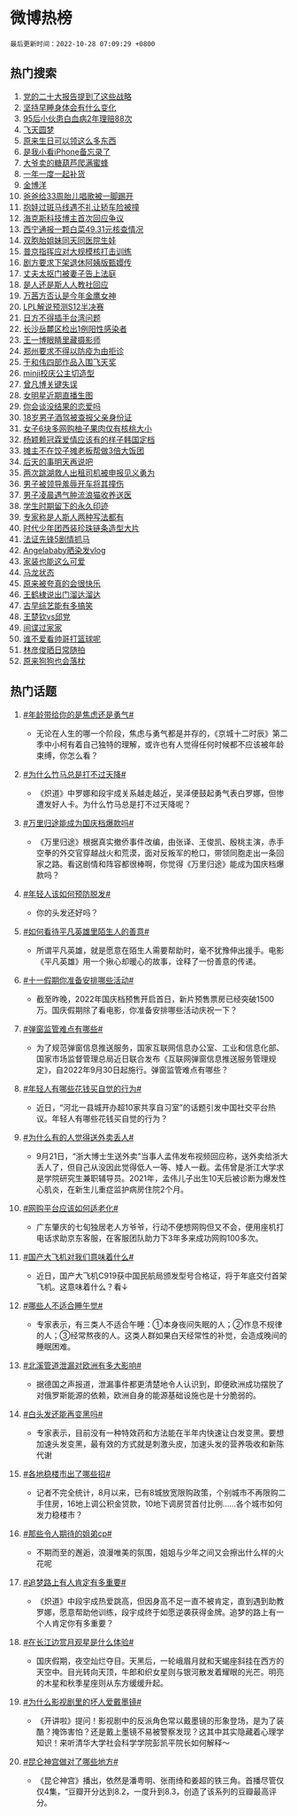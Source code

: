 # 微博热榜

`最后更新时间：2022-10-28 07:09:29 +0800`

## 热门搜索

1. [党的二十大报告提到了这些战略](https://m.weibo.cn/search?containerid=100103type%3D1%26t%3D10%26q%3D%23%E5%85%9A%E7%9A%84%E4%BA%8C%E5%8D%81%E5%A4%A7%E6%8A%A5%E5%91%8A%E6%8F%90%E5%88%B0%E4%BA%86%E8%BF%99%E4%BA%9B%E6%88%98%E7%95%A5%23&stream_entry_id=51&isnewpage=1&extparam=seat%3D1%26pos%3D0%26cate%3D10103%26c_type%3D51%26filter_type%3Drealtimehot%26dgr%3D0%26display_time%3D1666912167%26pre_seqid%3D16669121675430265745358&luicode=10000011&lfid=106003type%253D25%2526t%253D3%2526disable_hot%253D1%2526filter_type%253Drealtimehot)
1. [坚持早睡身体会有什么变化](https://m.weibo.cn/search?containerid=100103type%3D1%26t%3D10%26q%3D%23%E5%9D%9A%E6%8C%81%E6%97%A9%E7%9D%A1%E8%BA%AB%E4%BD%93%E4%BC%9A%E6%9C%89%E4%BB%80%E4%B9%88%E5%8F%98%E5%8C%96%23&stream_entry_id=31&isnewpage=1&extparam=seat%3D1%26flag%3D0%26cate%3D0%26q%3D%2523%25E5%259D%259A%25E6%258C%2581%25E6%2597%25A9%25E7%259D%25A1%25E8%25BA%25AB%25E4%25BD%2593%25E4%25BC%259A%25E6%259C%2589%25E4%25BB%2580%25E4%25B9%2588%25E5%258F%2598%25E5%258C%2596%2523%26lcate%3D5001%26band_rank%3D1%26pos%3D0%26c_type%3D31%26filter_type%3Drealtimehot%26realpos%3D1%26dgr%3D0%26display_time%3D1666912167%26pre_seqid%3D16669121675430265745358&luicode=10000011&lfid=106003type%253D25%2526t%253D3%2526disable_hot%253D1%2526filter_type%253Drealtimehot)
1. [95后小伙患白血病2年理赔88次](https://m.weibo.cn/search?containerid=100103type%3D1%26t%3D10%26q%3D%2395%E5%90%8E%E5%B0%8F%E4%BC%99%E6%82%A3%E7%99%BD%E8%A1%80%E7%97%852%E5%B9%B4%E7%90%86%E8%B5%9488%E6%AC%A1%23&stream_entry_id=31&isnewpage=1&extparam=seat%3D1%26flag%3D0%26cate%3D0%26q%3D%252395%25E5%2590%258E%25E5%25B0%258F%25E4%25BC%2599%25E6%2582%25A3%25E7%2599%25BD%25E8%25A1%2580%25E7%2597%25852%25E5%25B9%25B4%25E7%2590%2586%25E8%25B5%259488%25E6%25AC%25A1%2523%26lcate%3D5001%26band_rank%3D2%26pos%3D1%26c_type%3D31%26filter_type%3Drealtimehot%26realpos%3D2%26dgr%3D0%26display_time%3D1666912167%26pre_seqid%3D16669121675430265745358&luicode=10000011&lfid=106003type%253D25%2526t%253D3%2526disable_hot%253D1%2526filter_type%253Drealtimehot)
1. [飞天圆梦](https://m.weibo.cn/search?containerid=100103type%3D1%26t%3D10%26q%3D%23%E9%A3%9E%E5%A4%A9%E5%9C%86%E6%A2%A6%23&stream_entry_id=31&isnewpage=1&extparam=seat%3D1%26flag%3D0%26cate%3D0%26q%3D%2523%25E9%25A3%259E%25E5%25A4%25A9%25E5%259C%2586%25E6%25A2%25A6%2523%26lcate%3D5001%26band_rank%3D3%26pos%3D2%26c_type%3D31%26filter_type%3Drealtimehot%26realpos%3D3%26dgr%3D0%26display_time%3D1666912167%26pre_seqid%3D16669121675430265745358&luicode=10000011&lfid=106003type%253D25%2526t%253D3%2526disable_hot%253D1%2526filter_type%253Drealtimehot)
1. [原来生日可以领这么多东西](https://m.weibo.cn/search?containerid=100103type%3D1%26t%3D10%26q%3D%23%E5%8E%9F%E6%9D%A5%E7%94%9F%E6%97%A5%E5%8F%AF%E4%BB%A5%E9%A2%86%E8%BF%99%E4%B9%88%E5%A4%9A%E4%B8%9C%E8%A5%BF%23&stream_entry_id=31&isnewpage=1&extparam=seat%3D1%26flag%3D16%26cate%3D0%26q%3D%2523%25E5%258E%259F%25E6%259D%25A5%25E7%2594%259F%25E6%2597%25A5%25E5%258F%25AF%25E4%25BB%25A5%25E9%25A2%2586%25E8%25BF%2599%25E4%25B9%2588%25E5%25A4%259A%25E4%25B8%259C%25E8%25A5%25BF%2523%26lcate%3D5001%26band_rank%3D4%26pos%3D3%26c_type%3D31%26filter_type%3Drealtimehot%26realpos%3D4%26dgr%3D0%26display_time%3D1666912167%26pre_seqid%3D16669121675430265745358&luicode=10000011&lfid=106003type%253D25%2526t%253D3%2526disable_hot%253D1%2526filter_type%253Drealtimehot)
1. [是我小看iPhone备忘录了](https://m.weibo.cn/search?containerid=100103type%3D1%26t%3D10%26q%3D%23%E6%98%AF%E6%88%91%E5%B0%8F%E7%9C%8BiPhone%E5%A4%87%E5%BF%98%E5%BD%95%E4%BA%86%23&stream_entry_id=31&isnewpage=1&extparam=seat%3D1%26flag%3D16%26cate%3D0%26q%3D%2523%25E6%2598%25AF%25E6%2588%2591%25E5%25B0%258F%25E7%259C%258BiPhone%25E5%25A4%2587%25E5%25BF%2598%25E5%25BD%2595%25E4%25BA%2586%2523%26lcate%3D5001%26band_rank%3D5%26pos%3D4%26c_type%3D31%26filter_type%3Drealtimehot%26realpos%3D5%26dgr%3D0%26display_time%3D1666912167%26pre_seqid%3D16669121675430265745358&luicode=10000011&lfid=106003type%253D25%2526t%253D3%2526disable_hot%253D1%2526filter_type%253Drealtimehot)
1. [大爷卖的糖葫芦爬满蜜蜂](https://m.weibo.cn/search?containerid=100103type%3D1%26t%3D10%26q%3D%23%E5%A4%A7%E7%88%B7%E5%8D%96%E7%9A%84%E7%B3%96%E8%91%AB%E8%8A%A6%E7%88%AC%E6%BB%A1%E8%9C%9C%E8%9C%82%23&stream_entry_id=31&isnewpage=1&extparam=seat%3D1%26flag%3D0%26cate%3D0%26q%3D%2523%25E5%25A4%25A7%25E7%2588%25B7%25E5%258D%2596%25E7%259A%2584%25E7%25B3%2596%25E8%2591%25AB%25E8%258A%25A6%25E7%2588%25AC%25E6%25BB%25A1%25E8%259C%259C%25E8%259C%2582%2523%26lcate%3D5001%26band_rank%3D6%26pos%3D5%26c_type%3D31%26filter_type%3Drealtimehot%26realpos%3D6%26dgr%3D0%26display_time%3D1666912167%26pre_seqid%3D16669121675430265745358&luicode=10000011&lfid=106003type%253D25%2526t%253D3%2526disable_hot%253D1%2526filter_type%253Drealtimehot)
1. [一年一度一起补货](https://m.weibo.cn/search?containerid=100103type%3D1%26t%3D10%26q%3D%23%E4%B8%80%E5%B9%B4%E4%B8%80%E5%BA%A6%E4%B8%80%E8%B5%B7%E8%A1%A5%E8%B4%A7%23&stream_entry_id=31&isnewpage=1&extparam=seat%3D1%26cate%3D0%26q%3D%2523%25E4%25B8%2580%25E5%25B9%25B4%25E4%25B8%2580%25E5%25BA%25A6%25E4%25B8%2580%25E8%25B5%25B7%25E8%25A1%25A5%25E8%25B4%25A7%2523%26lcate%3D5001%26band_rank%3D7%26topic_ad%3D1%26pos%3D6%26c_type%3D31%26adid%3D169275%26filter_type%3Drealtimehot%26dgr%3D0%26display_time%3D1666912167%26pre_seqid%3D16669121675430265745358&luicode=10000011&lfid=106003type%253D25%2526t%253D3%2526disable_hot%253D1%2526filter_type%253Drealtimehot)
1. [金博洋](https://m.weibo.cn/search?containerid=100103type%3D1%26t%3D10%26q%3D%E9%87%91%E5%8D%9A%E6%B4%8B&stream_entry_id=31&isnewpage=1&extparam=seat%3D1%26flag%3D0%26cate%3D0%26q%3D%25E9%2587%2591%25E5%258D%259A%25E6%25B4%258B%26lcate%3D5001%26band_rank%3D7%26pos%3D7%26c_type%3D31%26filter_type%3Drealtimehot%26realpos%3D7%26dgr%3D0%26display_time%3D1666912167%26pre_seqid%3D16669121675430265745358&luicode=10000011&lfid=106003type%253D25%2526t%253D3%2526disable_hot%253D1%2526filter_type%253Drealtimehot)
1. [爸爸给33周胎儿唱歌被一脚踢开](https://m.weibo.cn/search?containerid=100103type%3D1%26t%3D10%26q%3D%23%E7%88%B8%E7%88%B8%E7%BB%9933%E5%91%A8%E8%83%8E%E5%84%BF%E5%94%B1%E6%AD%8C%E8%A2%AB%E4%B8%80%E8%84%9A%E8%B8%A2%E5%BC%80%23&stream_entry_id=31&isnewpage=1&extparam=seat%3D1%26flag%3D0%26cate%3D0%26q%3D%2523%25E7%2588%25B8%25E7%2588%25B8%25E7%25BB%259933%25E5%2591%25A8%25E8%2583%258E%25E5%2584%25BF%25E5%2594%25B1%25E6%25AD%258C%25E8%25A2%25AB%25E4%25B8%2580%25E8%2584%259A%25E8%25B8%25A2%25E5%25BC%2580%2523%26lcate%3D5001%26band_rank%3D8%26pos%3D8%26c_type%3D31%26filter_type%3Drealtimehot%26realpos%3D8%26dgr%3D0%26display_time%3D1666912167%26pre_seqid%3D16669121675430265745358&luicode=10000011&lfid=106003type%253D25%2526t%253D3%2526disable_hot%253D1%2526filter_type%253Drealtimehot)
1. [抱娃过斑马线遇不礼让轿车险被撞](https://m.weibo.cn/search?containerid=100103type%3D1%26t%3D10%26q%3D%23%E6%8A%B1%E5%A8%83%E8%BF%87%E6%96%91%E9%A9%AC%E7%BA%BF%E9%81%87%E4%B8%8D%E7%A4%BC%E8%AE%A9%E8%BD%BF%E8%BD%A6%E9%99%A9%E8%A2%AB%E6%92%9E%23&stream_entry_id=31&isnewpage=1&extparam=seat%3D1%26flag%3D0%26cate%3D0%26q%3D%2523%25E6%258A%25B1%25E5%25A8%2583%25E8%25BF%2587%25E6%2596%2591%25E9%25A9%25AC%25E7%25BA%25BF%25E9%2581%2587%25E4%25B8%258D%25E7%25A4%25BC%25E8%25AE%25A9%25E8%25BD%25BF%25E8%25BD%25A6%25E9%2599%25A9%25E8%25A2%25AB%25E6%2592%259E%2523%26lcate%3D5001%26band_rank%3D9%26pos%3D9%26c_type%3D31%26filter_type%3Drealtimehot%26realpos%3D9%26dgr%3D0%26display_time%3D1666912167%26pre_seqid%3D16669121675430265745358&luicode=10000011&lfid=106003type%253D25%2526t%253D3%2526disable_hot%253D1%2526filter_type%253Drealtimehot)
1. [海克斯科技博主首次回应争议](https://m.weibo.cn/search?containerid=100103type%3D1%26t%3D10%26q%3D%23%E6%B5%B7%E5%85%8B%E6%96%AF%E7%A7%91%E6%8A%80%E5%8D%9A%E4%B8%BB%E9%A6%96%E6%AC%A1%E5%9B%9E%E5%BA%94%E4%BA%89%E8%AE%AE%23&stream_entry_id=31&isnewpage=1&extparam=seat%3D1%26flag%3D0%26cate%3D0%26q%3D%2523%25E6%25B5%25B7%25E5%2585%258B%25E6%2596%25AF%25E7%25A7%2591%25E6%258A%2580%25E5%258D%259A%25E4%25B8%25BB%25E9%25A6%2596%25E6%25AC%25A1%25E5%259B%259E%25E5%25BA%2594%25E4%25BA%2589%25E8%25AE%25AE%2523%26lcate%3D5001%26band_rank%3D10%26pos%3D10%26c_type%3D31%26filter_type%3Drealtimehot%26realpos%3D10%26dgr%3D0%26display_time%3D1666912167%26pre_seqid%3D16669121675430265745358&luicode=10000011&lfid=106003type%253D25%2526t%253D3%2526disable_hot%253D1%2526filter_type%253Drealtimehot)
1. [西宁通报一颗白菜49.31元核查情况](https://m.weibo.cn/search?containerid=100103type%3D1%26t%3D10%26q%3D%23%E8%A5%BF%E5%AE%81%E9%80%9A%E6%8A%A5%E4%B8%80%E9%A2%97%E7%99%BD%E8%8F%9C49.31%E5%85%83%E6%A0%B8%E6%9F%A5%E6%83%85%E5%86%B5%23&stream_entry_id=31&isnewpage=1&extparam=seat%3D1%26flag%3D0%26cate%3D0%26q%3D%2523%25E8%25A5%25BF%25E5%25AE%2581%25E9%2580%259A%25E6%258A%25A5%25E4%25B8%2580%25E9%25A2%2597%25E7%2599%25BD%25E8%258F%259C49.31%25E5%2585%2583%25E6%25A0%25B8%25E6%259F%25A5%25E6%2583%2585%25E5%2586%25B5%2523%26lcate%3D5001%26band_rank%3D11%26pos%3D11%26c_type%3D31%26filter_type%3Drealtimehot%26realpos%3D11%26dgr%3D0%26display_time%3D1666912167%26pre_seqid%3D16669121675430265745358&luicode=10000011&lfid=106003type%253D25%2526t%253D3%2526disable_hot%253D1%2526filter_type%253Drealtimehot)
1. [双胞胎姐妹同天同医院生娃](https://m.weibo.cn/search?containerid=100103type%3D1%26t%3D10%26q%3D%23%E5%8F%8C%E8%83%9E%E8%83%8E%E5%A7%90%E5%A6%B9%E5%90%8C%E5%A4%A9%E5%90%8C%E5%8C%BB%E9%99%A2%E7%94%9F%E5%A8%83%23&stream_entry_id=31&isnewpage=1&extparam=seat%3D1%26flag%3D0%26cate%3D0%26q%3D%2523%25E5%258F%258C%25E8%2583%259E%25E8%2583%258E%25E5%25A7%2590%25E5%25A6%25B9%25E5%2590%258C%25E5%25A4%25A9%25E5%2590%258C%25E5%258C%25BB%25E9%2599%25A2%25E7%2594%259F%25E5%25A8%2583%2523%26lcate%3D5001%26band_rank%3D12%26pos%3D12%26c_type%3D31%26filter_type%3Drealtimehot%26realpos%3D12%26dgr%3D0%26display_time%3D1666912167%26pre_seqid%3D16669121675430265745358&luicode=10000011&lfid=106003type%253D25%2526t%253D3%2526disable_hot%253D1%2526filter_type%253Drealtimehot)
1. [普京指挥应对大规模核打击训练](https://m.weibo.cn/search?containerid=100103type%3D1%26t%3D10%26q%3D%23%E6%99%AE%E4%BA%AC%E6%8C%87%E6%8C%A5%E5%BA%94%E5%AF%B9%E5%A4%A7%E8%A7%84%E6%A8%A1%E6%A0%B8%E6%89%93%E5%87%BB%E8%AE%AD%E7%BB%83%23&stream_entry_id=31&isnewpage=1&extparam=seat%3D1%26flag%3D0%26cate%3D0%26q%3D%2523%25E6%2599%25AE%25E4%25BA%25AC%25E6%258C%2587%25E6%258C%25A5%25E5%25BA%2594%25E5%25AF%25B9%25E5%25A4%25A7%25E8%25A7%2584%25E6%25A8%25A1%25E6%25A0%25B8%25E6%2589%2593%25E5%2587%25BB%25E8%25AE%25AD%25E7%25BB%2583%2523%26lcate%3D5001%26band_rank%3D13%26pos%3D13%26c_type%3D31%26filter_type%3Drealtimehot%26realpos%3D13%26dgr%3D0%26display_time%3D1666912167%26pre_seqid%3D16669121675430265745358&luicode=10000011&lfid=106003type%253D25%2526t%253D3%2526disable_hot%253D1%2526filter_type%253Drealtimehot)
1. [剧方要求下架退休阿姨版甄嬛传](https://m.weibo.cn/search?containerid=100103type%3D1%26t%3D10%26q%3D%23%E5%89%A7%E6%96%B9%E8%A6%81%E6%B1%82%E4%B8%8B%E6%9E%B6%E9%80%80%E4%BC%91%E9%98%BF%E5%A7%A8%E7%89%88%E7%94%84%E5%AC%9B%E4%BC%A0%23&stream_entry_id=31&isnewpage=1&extparam=seat%3D1%26flag%3D0%26cate%3D0%26q%3D%2523%25E5%2589%25A7%25E6%2596%25B9%25E8%25A6%2581%25E6%25B1%2582%25E4%25B8%258B%25E6%259E%25B6%25E9%2580%2580%25E4%25BC%2591%25E9%2598%25BF%25E5%25A7%25A8%25E7%2589%2588%25E7%2594%2584%25E5%25AC%259B%25E4%25BC%25A0%2523%26lcate%3D5001%26band_rank%3D14%26pos%3D14%26c_type%3D31%26filter_type%3Drealtimehot%26realpos%3D14%26dgr%3D0%26display_time%3D1666912167%26pre_seqid%3D16669121675430265745358&luicode=10000011&lfid=106003type%253D25%2526t%253D3%2526disable_hot%253D1%2526filter_type%253Drealtimehot)
1. [丈夫太抠门被妻子告上法庭](https://m.weibo.cn/search?containerid=100103type%3D1%26t%3D10%26q%3D%23%E4%B8%88%E5%A4%AB%E5%A4%AA%E6%8A%A0%E9%97%A8%E8%A2%AB%E5%A6%BB%E5%AD%90%E5%91%8A%E4%B8%8A%E6%B3%95%E5%BA%AD%23&stream_entry_id=31&isnewpage=1&extparam=seat%3D1%26flag%3D0%26cate%3D0%26q%3D%2523%25E4%25B8%2588%25E5%25A4%25AB%25E5%25A4%25AA%25E6%258A%25A0%25E9%2597%25A8%25E8%25A2%25AB%25E5%25A6%25BB%25E5%25AD%2590%25E5%2591%258A%25E4%25B8%258A%25E6%25B3%2595%25E5%25BA%25AD%2523%26lcate%3D5001%26band_rank%3D15%26pos%3D15%26c_type%3D31%26filter_type%3Drealtimehot%26realpos%3D15%26dgr%3D0%26display_time%3D1666912167%26pre_seqid%3D16669121675430265745358&luicode=10000011&lfid=106003type%253D25%2526t%253D3%2526disable_hot%253D1%2526filter_type%253Drealtimehot)
1. [是人还是斯人人教社回应](https://m.weibo.cn/search?containerid=100103type%3D1%26t%3D10%26q%3D%23%E6%98%AF%E4%BA%BA%E8%BF%98%E6%98%AF%E6%96%AF%E4%BA%BA%E4%BA%BA%E6%95%99%E7%A4%BE%E5%9B%9E%E5%BA%94%23&stream_entry_id=31&isnewpage=1&extparam=seat%3D1%26flag%3D0%26cate%3D0%26q%3D%2523%25E6%2598%25AF%25E4%25BA%25BA%25E8%25BF%2598%25E6%2598%25AF%25E6%2596%25AF%25E4%25BA%25BA%25E4%25BA%25BA%25E6%2595%2599%25E7%25A4%25BE%25E5%259B%259E%25E5%25BA%2594%2523%26lcate%3D5001%26band_rank%3D16%26pos%3D16%26c_type%3D31%26filter_type%3Drealtimehot%26realpos%3D16%26dgr%3D0%26display_time%3D1666912167%26pre_seqid%3D16669121675430265745358&luicode=10000011&lfid=106003type%253D25%2526t%253D3%2526disable_hot%253D1%2526filter_type%253Drealtimehot)
1. [万茜方否认是今年金鹰女神](https://m.weibo.cn/search?containerid=100103type%3D1%26t%3D10%26q%3D%23%E4%B8%87%E8%8C%9C%E6%96%B9%E5%90%A6%E8%AE%A4%E6%98%AF%E4%BB%8A%E5%B9%B4%E9%87%91%E9%B9%B0%E5%A5%B3%E7%A5%9E%23&stream_entry_id=31&isnewpage=1&extparam=seat%3D1%26flag%3D0%26cate%3D0%26q%3D%2523%25E4%25B8%2587%25E8%258C%259C%25E6%2596%25B9%25E5%2590%25A6%25E8%25AE%25A4%25E6%2598%25AF%25E4%25BB%258A%25E5%25B9%25B4%25E9%2587%2591%25E9%25B9%25B0%25E5%25A5%25B3%25E7%25A5%259E%2523%26lcate%3D5001%26band_rank%3D17%26pos%3D17%26c_type%3D31%26filter_type%3Drealtimehot%26realpos%3D17%26dgr%3D0%26display_time%3D1666912167%26pre_seqid%3D16669121675430265745358&luicode=10000011&lfid=106003type%253D25%2526t%253D3%2526disable_hot%253D1%2526filter_type%253Drealtimehot)
1. [LPL解说预测S12半决赛](https://m.weibo.cn/search?containerid=100103type%3D1%26t%3D10%26q%3D%23LPL%E8%A7%A3%E8%AF%B4%E9%A2%84%E6%B5%8BS12%E5%8D%8A%E5%86%B3%E8%B5%9B%23&stream_entry_id=31&isnewpage=1&extparam=seat%3D1%26flag%3D0%26cate%3D0%26q%3D%2523LPL%25E8%25A7%25A3%25E8%25AF%25B4%25E9%25A2%2584%25E6%25B5%258BS12%25E5%258D%258A%25E5%2586%25B3%25E8%25B5%259B%2523%26lcate%3D5001%26band_rank%3D18%26pos%3D18%26c_type%3D31%26filter_type%3Drealtimehot%26realpos%3D18%26dgr%3D0%26display_time%3D1666912167%26pre_seqid%3D16669121675430265745358&luicode=10000011&lfid=106003type%253D25%2526t%253D3%2526disable_hot%253D1%2526filter_type%253Drealtimehot)
1. [日方不得插手台湾问题](https://m.weibo.cn/search?containerid=100103type%3D1%26t%3D10%26q%3D%23%E6%97%A5%E6%96%B9%E4%B8%8D%E5%BE%97%E6%8F%92%E6%89%8B%E5%8F%B0%E6%B9%BE%E9%97%AE%E9%A2%98%23&stream_entry_id=31&isnewpage=1&extparam=seat%3D1%26flag%3D0%26cate%3D0%26q%3D%2523%25E6%2597%25A5%25E6%2596%25B9%25E4%25B8%258D%25E5%25BE%2597%25E6%258F%2592%25E6%2589%258B%25E5%258F%25B0%25E6%25B9%25BE%25E9%2597%25AE%25E9%25A2%2598%2523%26lcate%3D5001%26band_rank%3D19%26pos%3D19%26c_type%3D31%26filter_type%3Drealtimehot%26realpos%3D19%26dgr%3D0%26display_time%3D1666912167%26pre_seqid%3D16669121675430265745358&luicode=10000011&lfid=106003type%253D25%2526t%253D3%2526disable_hot%253D1%2526filter_type%253Drealtimehot)
1. [长沙岳麓区检出1例阳性感染者](https://m.weibo.cn/search?containerid=100103type%3D1%26t%3D10%26q%3D%23%E9%95%BF%E6%B2%99%E5%B2%B3%E9%BA%93%E5%8C%BA%E6%A3%80%E5%87%BA1%E4%BE%8B%E9%98%B3%E6%80%A7%E6%84%9F%E6%9F%93%E8%80%85%23&stream_entry_id=31&isnewpage=1&extparam=seat%3D1%26flag%3D0%26cate%3D0%26q%3D%2523%25E9%2595%25BF%25E6%25B2%2599%25E5%25B2%25B3%25E9%25BA%2593%25E5%258C%25BA%25E6%25A3%2580%25E5%2587%25BA1%25E4%25BE%258B%25E9%2598%25B3%25E6%2580%25A7%25E6%2584%259F%25E6%259F%2593%25E8%2580%2585%2523%26lcate%3D5001%26band_rank%3D20%26pos%3D20%26c_type%3D31%26filter_type%3Drealtimehot%26realpos%3D20%26dgr%3D0%26display_time%3D1666912167%26pre_seqid%3D16669121675430265745358&luicode=10000011&lfid=106003type%253D25%2526t%253D3%2526disable_hot%253D1%2526filter_type%253Drealtimehot)
1. [王一博眼睛里藏摄影师](https://m.weibo.cn/search?containerid=100103type%3D1%26t%3D10%26q%3D%23%E7%8E%8B%E4%B8%80%E5%8D%9A%E7%9C%BC%E7%9D%9B%E9%87%8C%E8%97%8F%E6%91%84%E5%BD%B1%E5%B8%88%23&stream_entry_id=31&isnewpage=1&extparam=seat%3D1%26flag%3D0%26cate%3D0%26q%3D%2523%25E7%258E%258B%25E4%25B8%2580%25E5%258D%259A%25E7%259C%25BC%25E7%259D%259B%25E9%2587%258C%25E8%2597%258F%25E6%2591%2584%25E5%25BD%25B1%25E5%25B8%2588%2523%26lcate%3D5001%26band_rank%3D21%26pos%3D21%26c_type%3D31%26filter_type%3Drealtimehot%26realpos%3D21%26dgr%3D0%26display_time%3D1666912167%26pre_seqid%3D16669121675430265745358&luicode=10000011&lfid=106003type%253D25%2526t%253D3%2526disable_hot%253D1%2526filter_type%253Drealtimehot)
1. [郑州要求不得以防疫为由拒诊](https://m.weibo.cn/search?containerid=100103type%3D1%26t%3D10%26q%3D%23%E9%83%91%E5%B7%9E%E8%A6%81%E6%B1%82%E4%B8%8D%E5%BE%97%E4%BB%A5%E9%98%B2%E7%96%AB%E4%B8%BA%E7%94%B1%E6%8B%92%E8%AF%8A%23&stream_entry_id=31&isnewpage=1&extparam=seat%3D1%26flag%3D0%26cate%3D0%26q%3D%2523%25E9%2583%2591%25E5%25B7%259E%25E8%25A6%2581%25E6%25B1%2582%25E4%25B8%258D%25E5%25BE%2597%25E4%25BB%25A5%25E9%2598%25B2%25E7%2596%25AB%25E4%25B8%25BA%25E7%2594%25B1%25E6%258B%2592%25E8%25AF%258A%2523%26lcate%3D5001%26band_rank%3D22%26pos%3D22%26c_type%3D31%26filter_type%3Drealtimehot%26realpos%3D22%26dgr%3D0%26display_time%3D1666912167%26pre_seqid%3D16669121675430265745358&luicode=10000011&lfid=106003type%253D25%2526t%253D3%2526disable_hot%253D1%2526filter_type%253Drealtimehot)
1. [于和伟四部作品入围飞天奖](https://m.weibo.cn/search?containerid=100103type%3D1%26t%3D10%26q%3D%23%E4%BA%8E%E5%92%8C%E4%BC%9F%E5%9B%9B%E9%83%A8%E4%BD%9C%E5%93%81%E5%85%A5%E5%9B%B4%E9%A3%9E%E5%A4%A9%E5%A5%96%23&stream_entry_id=31&isnewpage=1&extparam=seat%3D1%26flag%3D0%26cate%3D0%26q%3D%2523%25E4%25BA%258E%25E5%2592%258C%25E4%25BC%259F%25E5%259B%259B%25E9%2583%25A8%25E4%25BD%259C%25E5%2593%2581%25E5%2585%25A5%25E5%259B%25B4%25E9%25A3%259E%25E5%25A4%25A9%25E5%25A5%2596%2523%26lcate%3D5001%26band_rank%3D23%26pos%3D23%26c_type%3D31%26filter_type%3Drealtimehot%26realpos%3D23%26dgr%3D0%26display_time%3D1666912167%26pre_seqid%3D16669121675430265745358&luicode=10000011&lfid=106003type%253D25%2526t%253D3%2526disable_hot%253D1%2526filter_type%253Drealtimehot)
1. [minji校庆公主切造型](https://m.weibo.cn/search?containerid=100103type%3D1%26t%3D10%26q%3D%23minji%E6%A0%A1%E5%BA%86%E5%85%AC%E4%B8%BB%E5%88%87%E9%80%A0%E5%9E%8B%23&stream_entry_id=31&isnewpage=1&extparam=seat%3D1%26flag%3D0%26cate%3D0%26q%3D%2523minji%25E6%25A0%25A1%25E5%25BA%2586%25E5%2585%25AC%25E4%25B8%25BB%25E5%2588%2587%25E9%2580%25A0%25E5%259E%258B%2523%26lcate%3D5001%26band_rank%3D24%26pos%3D24%26c_type%3D31%26filter_type%3Drealtimehot%26realpos%3D24%26dgr%3D0%26display_time%3D1666912167%26pre_seqid%3D16669121675430265745358&luicode=10000011&lfid=106003type%253D25%2526t%253D3%2526disable_hot%253D1%2526filter_type%253Drealtimehot)
1. [曾凡博关键失误](https://m.weibo.cn/search?containerid=100103type%3D1%26t%3D10%26q%3D%23%E6%9B%BE%E5%87%A1%E5%8D%9A%E5%85%B3%E9%94%AE%E5%A4%B1%E8%AF%AF%23&stream_entry_id=31&isnewpage=1&extparam=seat%3D1%26flag%3D0%26cate%3D0%26q%3D%2523%25E6%259B%25BE%25E5%2587%25A1%25E5%258D%259A%25E5%2585%25B3%25E9%2594%25AE%25E5%25A4%25B1%25E8%25AF%25AF%2523%26lcate%3D5001%26band_rank%3D25%26pos%3D25%26c_type%3D31%26filter_type%3Drealtimehot%26realpos%3D25%26dgr%3D0%26display_time%3D1666912167%26pre_seqid%3D16669121675430265745358&luicode=10000011&lfid=106003type%253D25%2526t%253D3%2526disable_hot%253D1%2526filter_type%253Drealtimehot)
1. [女明星近期直播生图](https://m.weibo.cn/search?containerid=100103type%3D1%26t%3D10%26q%3D%23%E5%A5%B3%E6%98%8E%E6%98%9F%E8%BF%91%E6%9C%9F%E7%9B%B4%E6%92%AD%E7%94%9F%E5%9B%BE%23&stream_entry_id=31&isnewpage=1&extparam=seat%3D1%26flag%3D0%26cate%3D0%26q%3D%2523%25E5%25A5%25B3%25E6%2598%258E%25E6%2598%259F%25E8%25BF%2591%25E6%259C%259F%25E7%259B%25B4%25E6%2592%25AD%25E7%2594%259F%25E5%259B%25BE%2523%26lcate%3D5001%26band_rank%3D26%26pos%3D26%26c_type%3D31%26filter_type%3Drealtimehot%26realpos%3D26%26dgr%3D0%26display_time%3D1666912167%26pre_seqid%3D16669121675430265745358&luicode=10000011&lfid=106003type%253D25%2526t%253D3%2526disable_hot%253D1%2526filter_type%253Drealtimehot)
1. [你会谈没结果的恋爱吗](https://m.weibo.cn/search?containerid=100103type%3D1%26t%3D10%26q%3D%23%E4%BD%A0%E4%BC%9A%E8%B0%88%E6%B2%A1%E7%BB%93%E6%9E%9C%E7%9A%84%E6%81%8B%E7%88%B1%E5%90%97%23&stream_entry_id=31&isnewpage=1&extparam=seat%3D1%26flag%3D0%26cate%3D0%26q%3D%2523%25E4%25BD%25A0%25E4%25BC%259A%25E8%25B0%2588%25E6%25B2%25A1%25E7%25BB%2593%25E6%259E%259C%25E7%259A%2584%25E6%2581%258B%25E7%2588%25B1%25E5%2590%2597%2523%26lcate%3D5001%26band_rank%3D27%26pos%3D27%26c_type%3D31%26filter_type%3Drealtimehot%26realpos%3D27%26dgr%3D0%26display_time%3D1666912167%26pre_seqid%3D16669121675430265745358&luicode=10000011&lfid=106003type%253D25%2526t%253D3%2526disable_hot%253D1%2526filter_type%253Drealtimehot)
1. [18岁男子酒驾被查报父亲身份证](https://m.weibo.cn/search?containerid=100103type%3D1%26t%3D10%26q%3D%2318%E5%B2%81%E7%94%B7%E5%AD%90%E9%85%92%E9%A9%BE%E8%A2%AB%E6%9F%A5%E6%8A%A5%E7%88%B6%E4%BA%B2%E8%BA%AB%E4%BB%BD%E8%AF%81%23&stream_entry_id=31&isnewpage=1&extparam=seat%3D1%26flag%3D0%26cate%3D0%26q%3D%252318%25E5%25B2%2581%25E7%2594%25B7%25E5%25AD%2590%25E9%2585%2592%25E9%25A9%25BE%25E8%25A2%25AB%25E6%259F%25A5%25E6%258A%25A5%25E7%2588%25B6%25E4%25BA%25B2%25E8%25BA%25AB%25E4%25BB%25BD%25E8%25AF%2581%2523%26lcate%3D5001%26band_rank%3D28%26pos%3D28%26c_type%3D31%26filter_type%3Drealtimehot%26realpos%3D28%26dgr%3D0%26display_time%3D1666912167%26pre_seqid%3D16669121675430265745358&luicode=10000011&lfid=106003type%253D25%2526t%253D3%2526disable_hot%253D1%2526filter_type%253Drealtimehot)
1. [女子6块多网购柚子果肉仅有核桃大小](https://m.weibo.cn/search?containerid=100103type%3D1%26t%3D10%26q%3D%23%E5%A5%B3%E5%AD%906%E5%9D%97%E5%A4%9A%E7%BD%91%E8%B4%AD%E6%9F%9A%E5%AD%90%E6%9E%9C%E8%82%89%E4%BB%85%E6%9C%89%E6%A0%B8%E6%A1%83%E5%A4%A7%E5%B0%8F%23&stream_entry_id=31&isnewpage=1&extparam=seat%3D1%26flag%3D0%26cate%3D0%26q%3D%2523%25E5%25A5%25B3%25E5%25AD%25906%25E5%259D%2597%25E5%25A4%259A%25E7%25BD%2591%25E8%25B4%25AD%25E6%259F%259A%25E5%25AD%2590%25E6%259E%259C%25E8%2582%2589%25E4%25BB%2585%25E6%259C%2589%25E6%25A0%25B8%25E6%25A1%2583%25E5%25A4%25A7%25E5%25B0%258F%2523%26lcate%3D5001%26band_rank%3D29%26pos%3D29%26c_type%3D31%26filter_type%3Drealtimehot%26realpos%3D29%26dgr%3D0%26display_time%3D1666912167%26pre_seqid%3D16669121675430265745358&luicode=10000011&lfid=106003type%253D25%2526t%253D3%2526disable_hot%253D1%2526filter_type%253Drealtimehot)
1. [杨颖赖冠霖爱情应该有的样子韩国定档](https://m.weibo.cn/search?containerid=100103type%3D1%26t%3D10%26q%3D%23%E6%9D%A8%E9%A2%96%E8%B5%96%E5%86%A0%E9%9C%96%E7%88%B1%E6%83%85%E5%BA%94%E8%AF%A5%E6%9C%89%E7%9A%84%E6%A0%B7%E5%AD%90%E9%9F%A9%E5%9B%BD%E5%AE%9A%E6%A1%A3%23&stream_entry_id=31&isnewpage=1&extparam=seat%3D1%26flag%3D0%26cate%3D0%26q%3D%2523%25E6%259D%25A8%25E9%25A2%2596%25E8%25B5%2596%25E5%2586%25A0%25E9%259C%2596%25E7%2588%25B1%25E6%2583%2585%25E5%25BA%2594%25E8%25AF%25A5%25E6%259C%2589%25E7%259A%2584%25E6%25A0%25B7%25E5%25AD%2590%25E9%259F%25A9%25E5%259B%25BD%25E5%25AE%259A%25E6%25A1%25A3%2523%26lcate%3D5001%26band_rank%3D30%26pos%3D30%26c_type%3D31%26filter_type%3Drealtimehot%26realpos%3D30%26dgr%3D0%26display_time%3D1666912167%26pre_seqid%3D16669121675430265745358&luicode=10000011&lfid=106003type%253D25%2526t%253D3%2526disable_hot%253D1%2526filter_type%253Drealtimehot)
1. [摊主不在饺子摊老板帮做3倍大饭团](https://m.weibo.cn/search?containerid=100103type%3D1%26t%3D10%26q%3D%23%E6%91%8A%E4%B8%BB%E4%B8%8D%E5%9C%A8%E9%A5%BA%E5%AD%90%E6%91%8A%E8%80%81%E6%9D%BF%E5%B8%AE%E5%81%9A3%E5%80%8D%E5%A4%A7%E9%A5%AD%E5%9B%A2%23&stream_entry_id=31&isnewpage=1&extparam=seat%3D1%26flag%3D0%26cate%3D0%26q%3D%2523%25E6%2591%258A%25E4%25B8%25BB%25E4%25B8%258D%25E5%259C%25A8%25E9%25A5%25BA%25E5%25AD%2590%25E6%2591%258A%25E8%2580%2581%25E6%259D%25BF%25E5%25B8%25AE%25E5%2581%259A3%25E5%2580%258D%25E5%25A4%25A7%25E9%25A5%25AD%25E5%259B%25A2%2523%26lcate%3D5001%26band_rank%3D31%26pos%3D31%26c_type%3D31%26filter_type%3Drealtimehot%26realpos%3D31%26dgr%3D0%26display_time%3D1666912167%26pre_seqid%3D16669121675430265745358&luicode=10000011&lfid=106003type%253D25%2526t%253D3%2526disable_hot%253D1%2526filter_type%253Drealtimehot)
1. [后天的事明天再说吧](https://m.weibo.cn/search?containerid=100103type%3D1%26t%3D10%26q%3D%23%E5%90%8E%E5%A4%A9%E7%9A%84%E4%BA%8B%E6%98%8E%E5%A4%A9%E5%86%8D%E8%AF%B4%E5%90%A7%23&stream_entry_id=31&isnewpage=1&extparam=seat%3D1%26flag%3D0%26cate%3D0%26q%3D%2523%25E5%2590%258E%25E5%25A4%25A9%25E7%259A%2584%25E4%25BA%258B%25E6%2598%258E%25E5%25A4%25A9%25E5%2586%258D%25E8%25AF%25B4%25E5%2590%25A7%2523%26lcate%3D5001%26band_rank%3D32%26pos%3D32%26c_type%3D31%26filter_type%3Drealtimehot%26realpos%3D32%26dgr%3D0%26display_time%3D1666912167%26pre_seqid%3D16669121675430265745358&luicode=10000011&lfid=106003type%253D25%2526t%253D3%2526disable_hot%253D1%2526filter_type%253Drealtimehot)
1. [两次跳湖救人出租司机被申报见义勇为](https://m.weibo.cn/search?containerid=100103type%3D1%26t%3D10%26q%3D%23%E4%B8%A4%E6%AC%A1%E8%B7%B3%E6%B9%96%E6%95%91%E4%BA%BA%E5%87%BA%E7%A7%9F%E5%8F%B8%E6%9C%BA%E8%A2%AB%E7%94%B3%E6%8A%A5%E8%A7%81%E4%B9%89%E5%8B%87%E4%B8%BA%23&stream_entry_id=31&isnewpage=1&extparam=seat%3D1%26flag%3D0%26cate%3D0%26q%3D%2523%25E4%25B8%25A4%25E6%25AC%25A1%25E8%25B7%25B3%25E6%25B9%2596%25E6%2595%2591%25E4%25BA%25BA%25E5%2587%25BA%25E7%25A7%259F%25E5%258F%25B8%25E6%259C%25BA%25E8%25A2%25AB%25E7%2594%25B3%25E6%258A%25A5%25E8%25A7%2581%25E4%25B9%2589%25E5%258B%2587%25E4%25B8%25BA%2523%26lcate%3D5001%26band_rank%3D33%26pos%3D33%26c_type%3D31%26filter_type%3Drealtimehot%26realpos%3D33%26dgr%3D0%26display_time%3D1666912167%26pre_seqid%3D16669121675430265745358&luicode=10000011&lfid=106003type%253D25%2526t%253D3%2526disable_hot%253D1%2526filter_type%253Drealtimehot)
1. [男子被领导羞辱开车将其撞伤](https://m.weibo.cn/search?containerid=100103type%3D1%26t%3D10%26q%3D%23%E7%94%B7%E5%AD%90%E8%A2%AB%E9%A2%86%E5%AF%BC%E7%BE%9E%E8%BE%B1%E5%BC%80%E8%BD%A6%E5%B0%86%E5%85%B6%E6%92%9E%E4%BC%A4%23&stream_entry_id=31&isnewpage=1&extparam=seat%3D1%26flag%3D0%26cate%3D0%26q%3D%2523%25E7%2594%25B7%25E5%25AD%2590%25E8%25A2%25AB%25E9%25A2%2586%25E5%25AF%25BC%25E7%25BE%259E%25E8%25BE%25B1%25E5%25BC%2580%25E8%25BD%25A6%25E5%25B0%2586%25E5%2585%25B6%25E6%2592%259E%25E4%25BC%25A4%2523%26lcate%3D5001%26band_rank%3D34%26pos%3D34%26c_type%3D31%26filter_type%3Drealtimehot%26realpos%3D34%26dgr%3D0%26display_time%3D1666912167%26pre_seqid%3D16669121675430265745358&luicode=10000011&lfid=106003type%253D25%2526t%253D3%2526disable_hot%253D1%2526filter_type%253Drealtimehot)
1. [男子凌晨遇气肿流浪猫收养送医](https://m.weibo.cn/search?containerid=100103type%3D1%26t%3D10%26q%3D%23%E7%94%B7%E5%AD%90%E5%87%8C%E6%99%A8%E9%81%87%E6%B0%94%E8%82%BF%E6%B5%81%E6%B5%AA%E7%8C%AB%E6%94%B6%E5%85%BB%E9%80%81%E5%8C%BB%23&stream_entry_id=31&isnewpage=1&extparam=seat%3D1%26flag%3D0%26cate%3D0%26q%3D%2523%25E7%2594%25B7%25E5%25AD%2590%25E5%2587%258C%25E6%2599%25A8%25E9%2581%2587%25E6%25B0%2594%25E8%2582%25BF%25E6%25B5%2581%25E6%25B5%25AA%25E7%258C%25AB%25E6%2594%25B6%25E5%2585%25BB%25E9%2580%2581%25E5%258C%25BB%2523%26lcate%3D5001%26band_rank%3D35%26pos%3D35%26c_type%3D31%26filter_type%3Drealtimehot%26realpos%3D35%26dgr%3D0%26display_time%3D1666912167%26pre_seqid%3D16669121675430265745358&luicode=10000011&lfid=106003type%253D25%2526t%253D3%2526disable_hot%253D1%2526filter_type%253Drealtimehot)
1. [学生时期留下的永久印迹](https://m.weibo.cn/search?containerid=100103type%3D1%26t%3D10%26q%3D%23%E5%AD%A6%E7%94%9F%E6%97%B6%E6%9C%9F%E7%95%99%E4%B8%8B%E7%9A%84%E6%B0%B8%E4%B9%85%E5%8D%B0%E8%BF%B9%23&stream_entry_id=31&isnewpage=1&extparam=seat%3D1%26flag%3D0%26cate%3D0%26q%3D%2523%25E5%25AD%25A6%25E7%2594%259F%25E6%2597%25B6%25E6%259C%259F%25E7%2595%2599%25E4%25B8%258B%25E7%259A%2584%25E6%25B0%25B8%25E4%25B9%2585%25E5%258D%25B0%25E8%25BF%25B9%2523%26lcate%3D5001%26band_rank%3D36%26pos%3D36%26c_type%3D31%26filter_type%3Drealtimehot%26realpos%3D36%26dgr%3D0%26display_time%3D1666912167%26pre_seqid%3D16669121675430265745358&luicode=10000011&lfid=106003type%253D25%2526t%253D3%2526disable_hot%253D1%2526filter_type%253Drealtimehot)
1. [专家称是人斯人两种写法都有](https://m.weibo.cn/search?containerid=100103type%3D1%26t%3D10%26q%3D%23%E4%B8%93%E5%AE%B6%E7%A7%B0%E6%98%AF%E4%BA%BA%E6%96%AF%E4%BA%BA%E4%B8%A4%E7%A7%8D%E5%86%99%E6%B3%95%E9%83%BD%E6%9C%89%23&stream_entry_id=31&isnewpage=1&extparam=seat%3D1%26flag%3D0%26cate%3D0%26q%3D%2523%25E4%25B8%2593%25E5%25AE%25B6%25E7%25A7%25B0%25E6%2598%25AF%25E4%25BA%25BA%25E6%2596%25AF%25E4%25BA%25BA%25E4%25B8%25A4%25E7%25A7%258D%25E5%2586%2599%25E6%25B3%2595%25E9%2583%25BD%25E6%259C%2589%2523%26lcate%3D5001%26band_rank%3D37%26pos%3D37%26c_type%3D31%26filter_type%3Drealtimehot%26realpos%3D37%26dgr%3D0%26display_time%3D1666912167%26pre_seqid%3D16669121675430265745358&luicode=10000011&lfid=106003type%253D25%2526t%253D3%2526disable_hot%253D1%2526filter_type%253Drealtimehot)
1. [时代少年团西装珍珠链条造型大片](https://m.weibo.cn/search?containerid=100103type%3D1%26t%3D10%26q%3D%23%E6%97%B6%E4%BB%A3%E5%B0%91%E5%B9%B4%E5%9B%A2%E8%A5%BF%E8%A3%85%E7%8F%8D%E7%8F%A0%E9%93%BE%E6%9D%A1%E9%80%A0%E5%9E%8B%E5%A4%A7%E7%89%87%23&stream_entry_id=31&isnewpage=1&extparam=seat%3D1%26flag%3D0%26cate%3D0%26q%3D%2523%25E6%2597%25B6%25E4%25BB%25A3%25E5%25B0%2591%25E5%25B9%25B4%25E5%259B%25A2%25E8%25A5%25BF%25E8%25A3%2585%25E7%258F%258D%25E7%258F%25A0%25E9%2593%25BE%25E6%259D%25A1%25E9%2580%25A0%25E5%259E%258B%25E5%25A4%25A7%25E7%2589%2587%2523%26lcate%3D5001%26band_rank%3D38%26pos%3D38%26c_type%3D31%26filter_type%3Drealtimehot%26realpos%3D38%26dgr%3D0%26display_time%3D1666912167%26pre_seqid%3D16669121675430265745358&luicode=10000011&lfid=106003type%253D25%2526t%253D3%2526disable_hot%253D1%2526filter_type%253Drealtimehot)
1. [法证先锋5剧情抓马](https://m.weibo.cn/search?containerid=100103type%3D1%26t%3D10%26q%3D%E6%B3%95%E8%AF%81%E5%85%88%E9%94%8B5%E5%89%A7%E6%83%85%E6%8A%93%E9%A9%AC&stream_entry_id=31&isnewpage=1&extparam=seat%3D1%26flag%3D0%26cate%3D0%26q%3D%25E6%25B3%2595%25E8%25AF%2581%25E5%2585%2588%25E9%2594%258B5%25E5%2589%25A7%25E6%2583%2585%25E6%258A%2593%25E9%25A9%25AC%26lcate%3D5001%26band_rank%3D39%26pos%3D39%26c_type%3D31%26filter_type%3Drealtimehot%26realpos%3D39%26dgr%3D0%26display_time%3D1666912167%26pre_seqid%3D16669121675430265745358&luicode=10000011&lfid=106003type%253D25%2526t%253D3%2526disable_hot%253D1%2526filter_type%253Drealtimehot)
1. [Angelababy晒染发vlog](https://m.weibo.cn/search?containerid=100103type%3D1%26t%3D10%26q%3D%23Angelababy%E6%99%92%E6%9F%93%E5%8F%91vlog%23&stream_entry_id=31&isnewpage=1&extparam=seat%3D1%26flag%3D0%26cate%3D0%26q%3D%2523Angelababy%25E6%2599%2592%25E6%259F%2593%25E5%258F%2591vlog%2523%26lcate%3D5001%26band_rank%3D40%26pos%3D40%26c_type%3D31%26filter_type%3Drealtimehot%26realpos%3D40%26dgr%3D0%26display_time%3D1666912167%26pre_seqid%3D16669121675430265745358&luicode=10000011&lfid=106003type%253D25%2526t%253D3%2526disable_hot%253D1%2526filter_type%253Drealtimehot)
1. [家装也能这么可爱](https://m.weibo.cn/search?containerid=100103type%3D1%26t%3D10%26q%3D%23%E5%AE%B6%E8%A3%85%E4%B9%9F%E8%83%BD%E8%BF%99%E4%B9%88%E5%8F%AF%E7%88%B1%23&stream_entry_id=31&isnewpage=1&extparam=seat%3D1%26flag%3D0%26cate%3D0%26q%3D%2523%25E5%25AE%25B6%25E8%25A3%2585%25E4%25B9%259F%25E8%2583%25BD%25E8%25BF%2599%25E4%25B9%2588%25E5%258F%25AF%25E7%2588%25B1%2523%26lcate%3D5001%26band_rank%3D41%26pos%3D41%26c_type%3D31%26filter_type%3Drealtimehot%26realpos%3D41%26dgr%3D0%26display_time%3D1666912167%26pre_seqid%3D16669121675430265745358&luicode=10000011&lfid=106003type%253D25%2526t%253D3%2526disable_hot%253D1%2526filter_type%253Drealtimehot)
1. [马龙状态](https://m.weibo.cn/search?containerid=100103type%3D1%26t%3D10%26q%3D%23%E9%A9%AC%E9%BE%99%E7%8A%B6%E6%80%81%23&stream_entry_id=31&isnewpage=1&extparam=seat%3D1%26flag%3D0%26cate%3D0%26q%3D%2523%25E9%25A9%25AC%25E9%25BE%2599%25E7%258A%25B6%25E6%2580%2581%2523%26lcate%3D5001%26band_rank%3D42%26pos%3D42%26c_type%3D31%26filter_type%3Drealtimehot%26realpos%3D42%26dgr%3D0%26display_time%3D1666912167%26pre_seqid%3D16669121675430265745358&luicode=10000011&lfid=106003type%253D25%2526t%253D3%2526disable_hot%253D1%2526filter_type%253Drealtimehot)
1. [原来被夸真的会很快乐](https://m.weibo.cn/search?containerid=100103type%3D1%26t%3D10%26q%3D%23%E5%8E%9F%E6%9D%A5%E8%A2%AB%E5%A4%B8%E7%9C%9F%E7%9A%84%E4%BC%9A%E5%BE%88%E5%BF%AB%E4%B9%90%23&stream_entry_id=31&isnewpage=1&extparam=seat%3D1%26flag%3D0%26cate%3D0%26q%3D%2523%25E5%258E%259F%25E6%259D%25A5%25E8%25A2%25AB%25E5%25A4%25B8%25E7%259C%259F%25E7%259A%2584%25E4%25BC%259A%25E5%25BE%2588%25E5%25BF%25AB%25E4%25B9%2590%2523%26lcate%3D5001%26band_rank%3D43%26pos%3D43%26c_type%3D31%26filter_type%3Drealtimehot%26realpos%3D43%26dgr%3D0%26display_time%3D1666912167%26pre_seqid%3D16669121675430265745358&luicode=10000011&lfid=106003type%253D25%2526t%253D3%2526disable_hot%253D1%2526filter_type%253Drealtimehot)
1. [王鹤棣说出门溜达溜达](https://m.weibo.cn/search?containerid=100103type%3D1%26t%3D10%26q%3D%23%E7%8E%8B%E9%B9%A4%E6%A3%A3%E8%AF%B4%E5%87%BA%E9%97%A8%E6%BA%9C%E8%BE%BE%E6%BA%9C%E8%BE%BE%23&stream_entry_id=31&isnewpage=1&extparam=seat%3D1%26flag%3D0%26cate%3D0%26q%3D%2523%25E7%258E%258B%25E9%25B9%25A4%25E6%25A3%25A3%25E8%25AF%25B4%25E5%2587%25BA%25E9%2597%25A8%25E6%25BA%259C%25E8%25BE%25BE%25E6%25BA%259C%25E8%25BE%25BE%2523%26lcate%3D5001%26band_rank%3D44%26pos%3D44%26c_type%3D31%26filter_type%3Drealtimehot%26realpos%3D44%26dgr%3D0%26display_time%3D1666912167%26pre_seqid%3D16669121675430265745358&luicode=10000011&lfid=106003type%253D25%2526t%253D3%2526disable_hot%253D1%2526filter_type%253Drealtimehot)
1. [古早综艺能有多搞笑](https://m.weibo.cn/search?containerid=100103type%3D1%26t%3D10%26q%3D%23%E5%8F%A4%E6%97%A9%E7%BB%BC%E8%89%BA%E8%83%BD%E6%9C%89%E5%A4%9A%E6%90%9E%E7%AC%91%23&stream_entry_id=31&isnewpage=1&extparam=seat%3D1%26flag%3D0%26cate%3D0%26q%3D%2523%25E5%258F%25A4%25E6%2597%25A9%25E7%25BB%25BC%25E8%2589%25BA%25E8%2583%25BD%25E6%259C%2589%25E5%25A4%259A%25E6%2590%259E%25E7%25AC%2591%2523%26lcate%3D5001%26band_rank%3D45%26pos%3D45%26c_type%3D31%26filter_type%3Drealtimehot%26realpos%3D45%26dgr%3D0%26display_time%3D1666912167%26pre_seqid%3D16669121675430265745358&luicode=10000011&lfid=106003type%253D25%2526t%253D3%2526disable_hot%253D1%2526filter_type%253Drealtimehot)
1. [王楚钦vs邱党](https://m.weibo.cn/search?containerid=100103type%3D1%26t%3D10%26q%3D%23%E7%8E%8B%E6%A5%9A%E9%92%A6vs%E9%82%B1%E5%85%9A%23&stream_entry_id=31&isnewpage=1&extparam=seat%3D1%26flag%3D0%26cate%3D0%26q%3D%2523%25E7%258E%258B%25E6%25A5%259A%25E9%2592%25A6vs%25E9%2582%25B1%25E5%2585%259A%2523%26lcate%3D5001%26band_rank%3D46%26pos%3D46%26c_type%3D31%26filter_type%3Drealtimehot%26realpos%3D46%26dgr%3D0%26display_time%3D1666912167%26pre_seqid%3D16669121675430265745358&luicode=10000011&lfid=106003type%253D25%2526t%253D3%2526disable_hot%253D1%2526filter_type%253Drealtimehot)
1. [间谍过家家](https://m.weibo.cn/search?containerid=100103type%3D1%26t%3D10%26q%3D%E9%97%B4%E8%B0%8D%E8%BF%87%E5%AE%B6%E5%AE%B6&stream_entry_id=31&isnewpage=1&extparam=seat%3D1%26flag%3D0%26cate%3D0%26q%3D%25E9%2597%25B4%25E8%25B0%258D%25E8%25BF%2587%25E5%25AE%25B6%25E5%25AE%25B6%26lcate%3D5001%26band_rank%3D47%26pos%3D47%26c_type%3D31%26filter_type%3Drealtimehot%26realpos%3D47%26dgr%3D0%26display_time%3D1666912167%26pre_seqid%3D16669121675430265745358&luicode=10000011&lfid=106003type%253D25%2526t%253D3%2526disable_hot%253D1%2526filter_type%253Drealtimehot)
1. [谁不爱看帅哥打篮球呢](https://m.weibo.cn/search?containerid=100103type%3D1%26t%3D10%26q%3D%23%E8%B0%81%E4%B8%8D%E7%88%B1%E7%9C%8B%E5%B8%85%E5%93%A5%E6%89%93%E7%AF%AE%E7%90%83%E5%91%A2%23&stream_entry_id=31&isnewpage=1&extparam=seat%3D1%26flag%3D0%26cate%3D0%26q%3D%2523%25E8%25B0%2581%25E4%25B8%258D%25E7%2588%25B1%25E7%259C%258B%25E5%25B8%2585%25E5%2593%25A5%25E6%2589%2593%25E7%25AF%25AE%25E7%2590%2583%25E5%2591%25A2%2523%26lcate%3D5001%26band_rank%3D48%26pos%3D48%26c_type%3D31%26filter_type%3Drealtimehot%26realpos%3D48%26dgr%3D0%26display_time%3D1666912167%26pre_seqid%3D16669121675430265745358&luicode=10000011&lfid=106003type%253D25%2526t%253D3%2526disable_hot%253D1%2526filter_type%253Drealtimehot)
1. [林彦俊晒日常随拍](https://m.weibo.cn/search?containerid=100103type%3D1%26t%3D10%26q%3D%23%E6%9E%97%E5%BD%A6%E4%BF%8A%E6%99%92%E6%97%A5%E5%B8%B8%E9%9A%8F%E6%8B%8D%23&stream_entry_id=31&isnewpage=1&extparam=seat%3D1%26flag%3D0%26cate%3D0%26q%3D%2523%25E6%259E%2597%25E5%25BD%25A6%25E4%25BF%258A%25E6%2599%2592%25E6%2597%25A5%25E5%25B8%25B8%25E9%259A%258F%25E6%258B%258D%2523%26lcate%3D5001%26band_rank%3D49%26pos%3D49%26c_type%3D31%26filter_type%3Drealtimehot%26realpos%3D49%26dgr%3D0%26display_time%3D1666912167%26pre_seqid%3D16669121675430265745358&luicode=10000011&lfid=106003type%253D25%2526t%253D3%2526disable_hot%253D1%2526filter_type%253Drealtimehot)
1. [原来狗狗也会落枕](https://m.weibo.cn/search?containerid=100103type%3D1%26t%3D10%26q%3D%23%E5%8E%9F%E6%9D%A5%E7%8B%97%E7%8B%97%E4%B9%9F%E4%BC%9A%E8%90%BD%E6%9E%95%23&stream_entry_id=31&isnewpage=1&extparam=seat%3D1%26flag%3D0%26cate%3D0%26q%3D%2523%25E5%258E%259F%25E6%259D%25A5%25E7%258B%2597%25E7%258B%2597%25E4%25B9%259F%25E4%25BC%259A%25E8%2590%25BD%25E6%259E%2595%2523%26lcate%3D5001%26band_rank%3D50%26pos%3D50%26c_type%3D31%26filter_type%3Drealtimehot%26realpos%3D50%26dgr%3D0%26display_time%3D1666912167%26pre_seqid%3D16669121675430265745358&luicode=10000011&lfid=106003type%253D25%2526t%253D3%2526disable_hot%253D1%2526filter_type%253Drealtimehot)

## 热门话题

1. [#年龄带给你的是焦虑还是勇气#](https://m.weibo.cn/search?containerid=231522type%3D1%26t%3D10%26q%3D%23%E5%B9%B4%E9%BE%84%E5%B8%A6%E7%BB%99%E4%BD%A0%E7%9A%84%E6%98%AF%E7%84%A6%E8%99%91%E8%BF%98%E6%98%AF%E5%8B%87%E6%B0%94%23&stream_entry_id=128&isnewpage=1&extparam=seat%3D1%26unitid%3D1664619638229%26pos%3D1-0-0%26cate%3D5004%26dgr%3D0%26lcate%3D5004%26c_type%3D128%26display_time%3D1666912169%26pre_seqid%3D1666912169172017573305&luicode=10000011&lfid=231648_-_4)
    - 无论在人生的哪一个阶段，焦虑与勇气都是并存的，《京城十二时辰》第二季中小柯有着自己独特的理解，或许也有人觉得任何时候都不应该被年龄束缚，你怎么看？

1. [#为什么竹马总是打不过天降#](https://m.weibo.cn/search?containerid=231522type%3D1%26t%3D10%26q%3D%23%E4%B8%BA%E4%BB%80%E4%B9%88%E7%AB%B9%E9%A9%AC%E6%80%BB%E6%98%AF%E6%89%93%E4%B8%8D%E8%BF%87%E5%A4%A9%E9%99%8D%23&stream_entry_id=128&isnewpage=1&extparam=seat%3D1%26unitid%3D1664771724501%26pos%3D1-0-1%26cate%3D5004%26dgr%3D0%26lcate%3D5004%26c_type%3D128%26display_time%3D1666912169%26pre_seqid%3D1666912169172017573305&luicode=10000011&lfid=231648_-_4)
    - 《炽道》中罗娜和段宇成关系越走越近，吴泽便鼓起勇气表白罗娜，但惨遭发好人卡。为什么竹马总是打不过天降呢？

1. [#万里归途能成为国庆档爆款吗#](https://m.weibo.cn/search?containerid=231522type%3D1%26t%3D10%26q%3D%23%E4%B8%87%E9%87%8C%E5%BD%92%E9%80%94%E8%83%BD%E6%88%90%E4%B8%BA%E5%9B%BD%E5%BA%86%E6%A1%A3%E7%88%86%E6%AC%BE%E5%90%97%23&stream_entry_id=128&isnewpage=1&extparam=seat%3D1%26unitid%3D44847%26pos%3D1-0-2%26cate%3D5004%26dgr%3D0%26lcate%3D5004%26c_type%3D128%26display_time%3D1666912169%26pre_seqid%3D1666912169172017573305&luicode=10000011&lfid=231648_-_4)
    - 《万里归途》根据真实撤侨事件改编，由张译、王俊凯、殷桃主演，赤手空拳的外交官穿越战火和荒漠，面对反叛军的枪口，带领同胞走出一条回家之路。看这剧情和阵容都很棒啊，你觉得《万里归途》能成为国庆档爆款吗？

1. [#年轻人该如何预防脱发#](https://m.weibo.cn/search?containerid=231522type%3D1%26t%3D10%26q%3D%23%E5%B9%B4%E8%BD%BB%E4%BA%BA%E8%AF%A5%E5%A6%82%E4%BD%95%E9%A2%84%E9%98%B2%E8%84%B1%E5%8F%91%23&stream_entry_id=128&isnewpage=1&extparam=seat%3D1%26unitid%3D44834%26pos%3D1-0-3%26cate%3D5004%26dgr%3D0%26lcate%3D5004%26c_type%3D128%26display_time%3D1666912169%26pre_seqid%3D1666912169172017573305&luicode=10000011&lfid=231648_-_4)
    - 你的头发还好吗？

1. [#如何看待平凡英雄里陌生人的善意#](https://m.weibo.cn/search?containerid=231522type%3D1%26t%3D10%26q%3D%23%E5%A6%82%E4%BD%95%E7%9C%8B%E5%BE%85%E5%B9%B3%E5%87%A1%E8%8B%B1%E9%9B%84%E9%87%8C%E9%99%8C%E7%94%9F%E4%BA%BA%E7%9A%84%E5%96%84%E6%84%8F%23&stream_entry_id=128&isnewpage=1&extparam=seat%3D1%26unitid%3D1664717126325%26pos%3D1-0-4%26cate%3D5004%26dgr%3D0%26lcate%3D5004%26c_type%3D128%26display_time%3D1666912169%26pre_seqid%3D1666912169172017573305&luicode=10000011&lfid=231648_-_4)
    - 所谓平凡英雄，就是愿意在陌生人需要帮助时，毫不犹豫伸出援手。电影《平凡英雄》用一个揪心却暖心的故事，诠释了一份善意的传递。

1. [#十一假期你准备安排哪些活动#](https://m.weibo.cn/search?containerid=231522type%3D1%26t%3D10%26q%3D%23%E5%8D%81%E4%B8%80%E5%81%87%E6%9C%9F%E4%BD%A0%E5%87%86%E5%A4%87%E5%AE%89%E6%8E%92%E5%93%AA%E4%BA%9B%E6%B4%BB%E5%8A%A8%23&stream_entry_id=128&isnewpage=1&extparam=seat%3D1%26unitid%3D44829%26pos%3D1-0-5%26cate%3D5004%26dgr%3D0%26lcate%3D5004%26c_type%3D128%26display_time%3D1666912169%26pre_seqid%3D1666912169172017573305&luicode=10000011&lfid=231648_-_4)
    - 截至昨晚，2022年国庆档预售开启首日，新片预售票房已经突破1500万。国庆假期除了看电影，你准备安排哪些活动庆祝一下？

1. [#弹窗监管难点有哪些#](https://m.weibo.cn/search?containerid=231522type%3D1%26t%3D10%26q%3D%23%E5%BC%B9%E7%AA%97%E7%9B%91%E7%AE%A1%E9%9A%BE%E7%82%B9%E6%9C%89%E5%93%AA%E4%BA%9B%23&stream_entry_id=128&isnewpage=1&extparam=seat%3D1%26unitid%3D44839%26pos%3D1-0-6%26cate%3D5004%26dgr%3D0%26lcate%3D5004%26c_type%3D128%26display_time%3D1666912169%26pre_seqid%3D1666912169172017573305&luicode=10000011&lfid=231648_-_4)
    - 为了规范弹窗信息推送服务，国家互联网信息办公室、工业和信息化部、国家市场监督管理总局近日联合发布《互联网弹窗信息推送服务管理规定》，自2022年9月30日起施行。弹窗监管难点有哪些？

1. [#年轻人有哪些花钱买自觉的行为#](https://m.weibo.cn/search?containerid=231522type%3D1%26t%3D10%26q%3D%23%E5%B9%B4%E8%BD%BB%E4%BA%BA%E6%9C%89%E5%93%AA%E4%BA%9B%E8%8A%B1%E9%92%B1%E4%B9%B0%E8%87%AA%E8%A7%89%E7%9A%84%E8%A1%8C%E4%B8%BA%23&stream_entry_id=128&isnewpage=1&extparam=seat%3D1%26unitid%3D44838%26pos%3D1-0-7%26cate%3D5004%26dgr%3D0%26lcate%3D5004%26c_type%3D128%26display_time%3D1666912169%26pre_seqid%3D1666912169172017573305&luicode=10000011&lfid=231648_-_4)
    - 近日，“河北一县城开办超10家共享自习室”的话题引发中国社交平台热议。年轻人有哪些花钱买自觉的行为？

1. [#为什么有的人觉得送外卖丢人#](https://m.weibo.cn/search?containerid=231522type%3D1%26t%3D10%26q%3D%23%E4%B8%BA%E4%BB%80%E4%B9%88%E6%9C%89%E7%9A%84%E4%BA%BA%E8%A7%89%E5%BE%97%E9%80%81%E5%A4%96%E5%8D%96%E4%B8%A2%E4%BA%BA%23&stream_entry_id=128&isnewpage=1&extparam=seat%3D1%26unitid%3D44828%26pos%3D1-0-8%26cate%3D5004%26dgr%3D0%26lcate%3D5004%26c_type%3D128%26display_time%3D1666912169%26pre_seqid%3D1666912169172017573305&luicode=10000011&lfid=231648_-_4)
    - 9月21日，“浙大博士生送外卖”当事人孟伟发布视频回应称，送外卖给浙大丢人了，但自己从没因此觉得低人一等、矮人一截。孟伟曾是浙江大学求是学院研究生兼职辅导员。2021年，孟伟儿子出生10天后被诊断为爆发性心肌炎，在新生儿重症监护病房住院2个月。

1. [#网购平台应该如何适老化#](https://m.weibo.cn/search?containerid=231522type%3D1%26t%3D10%26q%3D%23%E7%BD%91%E8%B4%AD%E5%B9%B3%E5%8F%B0%E5%BA%94%E8%AF%A5%E5%A6%82%E4%BD%95%E9%80%82%E8%80%81%E5%8C%96%23&stream_entry_id=128&isnewpage=1&extparam=seat%3D1%26unitid%3D44831%26pos%3D1-0-9%26cate%3D5004%26dgr%3D0%26lcate%3D5004%26c_type%3D128%26display_time%3D1666912169%26pre_seqid%3D1666912169172017573305&luicode=10000011&lfid=231648_-_4)
    - 广东肇庆的七旬独居老人方爷爷，行动不便想网购但又不会，便用座机打电话求助京东客服，在客服团队助力下3年多来成功网购100多次。

1. [#国产大飞机对我们意味着什么#](https://m.weibo.cn/search?containerid=231522type%3D1%26t%3D10%26q%3D%23%E5%9B%BD%E4%BA%A7%E5%A4%A7%E9%A3%9E%E6%9C%BA%E5%AF%B9%E6%88%91%E4%BB%AC%E6%84%8F%E5%91%B3%E7%9D%80%E4%BB%80%E4%B9%88%23&stream_entry_id=128&isnewpage=1&extparam=seat%3D1%26unitid%3D1664783133342%26pos%3D1-0-10%26cate%3D5004%26dgr%3D0%26lcate%3D5004%26c_type%3D128%26display_time%3D1666912169%26pre_seqid%3D1666912169172017573305&luicode=10000011&lfid=231648_-_4)
    - 近日，国产大飞机C919获中国民航局颁发型号合格证，将于年底交付首架飞机。这意味着什么？看↓

1. [#哪些人不适合睡午觉#](https://m.weibo.cn/search?containerid=231522type%3D1%26t%3D10%26q%3D%23%E5%93%AA%E4%BA%9B%E4%BA%BA%E4%B8%8D%E9%80%82%E5%90%88%E7%9D%A1%E5%8D%88%E8%A7%89%23&stream_entry_id=128&isnewpage=1&extparam=seat%3D1%26unitid%3D44843%26pos%3D1-0-11%26cate%3D5004%26dgr%3D0%26lcate%3D5004%26c_type%3D128%26display_time%3D1666912169%26pre_seqid%3D1666912169172017573305&luicode=10000011&lfid=231648_-_4)
    - 专家表示，有三类人不适合午睡：①本身夜间失眠的人；②作息不规律的人；③经常熬夜的人。这类人群如果白天经常性的补觉，会造成晚间的睡眠困难。

1. [#北溪管道泄漏对欧洲有多大影响#](https://m.weibo.cn/search?containerid=231522type%3D1%26t%3D10%26q%3D%23%E5%8C%97%E6%BA%AA%E7%AE%A1%E9%81%93%E6%B3%84%E6%BC%8F%E5%AF%B9%E6%AC%A7%E6%B4%B2%E6%9C%89%E5%A4%9A%E5%A4%A7%E5%BD%B1%E5%93%8D%23&stream_entry_id=128&isnewpage=1&extparam=seat%3D1%26unitid%3D44832%26pos%3D1-0-12%26cate%3D5004%26dgr%3D0%26lcate%3D5004%26c_type%3D128%26display_time%3D1666912169%26pre_seqid%3D1666912169172017573305&luicode=10000011&lfid=231648_-_4)
    - 据德国之声报道，泄漏事件都更清楚地令人认识到，即便欧洲成功摆脱了对俄罗斯能源的依赖，欧洲自身的能源基础设施也是十分脆弱的。

1. [#白头发还能再变黑吗#](https://m.weibo.cn/search?containerid=231522type%3D1%26t%3D10%26q%3D%23%E7%99%BD%E5%A4%B4%E5%8F%91%E8%BF%98%E8%83%BD%E5%86%8D%E5%8F%98%E9%BB%91%E5%90%97%23&stream_entry_id=128&isnewpage=1&extparam=seat%3D1%26unitid%3D44830%26pos%3D1-0-13%26cate%3D5004%26dgr%3D0%26lcate%3D5004%26c_type%3D128%26display_time%3D1666912169%26pre_seqid%3D1666912169172017573305&luicode=10000011&lfid=231648_-_4)
    - 专家表示，目前没有一种特效药和方法能在半年内快速让白发变黑。要想加速头发变黑，最有效的方式就是刺激头皮，加速头发的营养吸收和新陈代谢

1. [#各地稳楼市出了哪些招#](https://m.weibo.cn/search?containerid=231522type%3D1%26t%3D10%26q%3D%23%E5%90%84%E5%9C%B0%E7%A8%B3%E6%A5%BC%E5%B8%82%E5%87%BA%E4%BA%86%E5%93%AA%E4%BA%9B%E6%8B%9B%23&stream_entry_id=128&isnewpage=1&extparam=seat%3D1%26unitid%3D44840%26pos%3D1-0-14%26cate%3D5004%26dgr%3D0%26lcate%3D5004%26c_type%3D128%26display_time%3D1666912169%26pre_seqid%3D1666912169172017573305&luicode=10000011&lfid=231648_-_4)
    - 记者不完全统计，8月以来，已有8城放宽限购政策，个别城市不再限购二手住房，16地上调公积金贷款，10地下调房贷首付比例……各个城市如何发力稳楼市？

1. [#那些令人期待的姐弟cp#](https://m.weibo.cn/search?containerid=231522type%3D1%26t%3D10%26q%3D%23%E9%82%A3%E4%BA%9B%E4%BB%A4%E4%BA%BA%E6%9C%9F%E5%BE%85%E7%9A%84%E5%A7%90%E5%BC%9Fcp%23&stream_entry_id=128&isnewpage=1&extparam=seat%3D1%26unitid%3D44846%26pos%3D1-0-15%26cate%3D5004%26dgr%3D0%26lcate%3D5004%26c_type%3D128%26display_time%3D1666912169%26pre_seqid%3D1666912169172017573305&luicode=10000011&lfid=231648_-_4)
    - 不期而至的邂逅，浪漫唯美的氛围，姐姐与少年之间又会擦出什么样的火花呢

1. [#追梦路上有人肯定有多重要#](https://m.weibo.cn/search?containerid=231522type%3D1%26t%3D10%26q%3D%23%E8%BF%BD%E6%A2%A6%E8%B7%AF%E4%B8%8A%E6%9C%89%E4%BA%BA%E8%82%AF%E5%AE%9A%E6%9C%89%E5%A4%9A%E9%87%8D%E8%A6%81%23&stream_entry_id=128&isnewpage=1&extparam=seat%3D1%26unitid%3D1664625637915%26pos%3D1-0-16%26cate%3D5004%26dgr%3D0%26lcate%3D5004%26c_type%3D128%26display_time%3D1666912169%26pre_seqid%3D1666912169172017573305&luicode=10000011&lfid=231648_-_4)
    - 《炽道》中段宇成热爱跳高，但因身高不足一直不被肯定，直到遇到助教罗娜，愿意帮助他训练，段宇成终于如愿逆袭获得金牌。追梦的路上有一个人肯定你有多重要？

1. [#在长江边赏月观星是什么体验#](https://m.weibo.cn/search?containerid=231522type%3D1%26t%3D10%26q%3D%23%E5%9C%A8%E9%95%BF%E6%B1%9F%E8%BE%B9%E8%B5%8F%E6%9C%88%E8%A7%82%E6%98%9F%E6%98%AF%E4%BB%80%E4%B9%88%E4%BD%93%E9%AA%8C%23&stream_entry_id=128&isnewpage=1&extparam=seat%3D1%26unitid%3D1664715621418%26pos%3D1-0-17%26cate%3D5004%26dgr%3D0%26lcate%3D5004%26c_type%3D128%26display_time%3D1666912169%26pre_seqid%3D1666912169172017573305&luicode=10000011&lfid=231648_-_4)
    - 国庆假期，夜空灿烂夺目。天黑后，一轮峨眉月就和天蝎座斜挂在西方的天空中。目光转向天顶，牛郎和织女星则与银河散发着耀眼的光芒。明亮的木星和秋季星座则从东方缓缓升起。

1. [#为什么影视剧里的坏人爱戴墨镜#](https://m.weibo.cn/search?containerid=231522type%3D1%26t%3D10%26q%3D%23%E4%B8%BA%E4%BB%80%E4%B9%88%E5%BD%B1%E8%A7%86%E5%89%A7%E9%87%8C%E7%9A%84%E5%9D%8F%E4%BA%BA%E7%88%B1%E6%88%B4%E5%A2%A8%E9%95%9C%23&stream_entry_id=128&isnewpage=1&extparam=seat%3D1%26unitid%3D44848%26pos%3D1-0-18%26cate%3D5004%26dgr%3D0%26lcate%3D5004%26c_type%3D128%26display_time%3D1666912169%26pre_seqid%3D1666912169172017573305&luicode=10000011&lfid=231648_-_4)
    - 《开讲啦》提问！影视剧中的反派角色常以戴墨镜的形象登场，是为了装酷？掩饰害怕？还是戴上墨镜不易被警察发现？这其中其实隐藏着心理学知识！来听清华大学社会科学学院彭凯平院长如何解释～

1. [#昆仑神宫做对了哪些地方#](https://m.weibo.cn/search?containerid=231522type%3D1%26t%3D10%26q%3D%23%E6%98%86%E4%BB%91%E7%A5%9E%E5%AE%AB%E5%81%9A%E5%AF%B9%E4%BA%86%E5%93%AA%E4%BA%9B%E5%9C%B0%E6%96%B9%23&stream_entry_id=128&isnewpage=1&extparam=seat%3D1%26unitid%3D44841%26pos%3D1-0-19%26cate%3D5004%26dgr%3D0%26lcate%3D5004%26c_type%3D128%26display_time%3D1666912169%26pre_seqid%3D1666912169172017573305&luicode=10000011&lfid=231648_-_4)
    - 《昆仑神宫》播出，依然是潘粤明、张雨绮和姜超的铁三角。首播尽管仅仅4集，“豆瓣开分达到8.2，一度升到8.3，创造了该系列的豆瓣最高评分。

